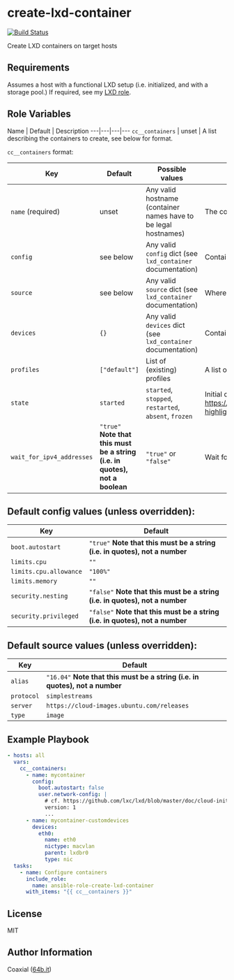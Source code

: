 create-lxd-container
=========
  [![Build Status](https://travis-ci.org/coaxial/ansible-role-create-lxd-container.svg?branch=master)](https://travis-ci.org/coaxial/ansible-role-create-lxd-container)

Create LXD containers on target hosts

Requirements
------------

Assumes a host with a functional LXD setup (i.e. initialized, and with a storage pool.) If required, see my [LXD role](https://github.com/coaxial/ansible-role-lxd).


Role Variables
--------------

Name | Default | Description
---|---|---|---
`cc__containers` | unset | A list describing the containers to create, see below for format.

`cc__containers` format:

Key | Default | Possible values | Description
---|---|---|---
`name` (required) | unset | Any valid hostname (container names have to be legal hostnames) | The container name
`config` | see below | Any valid `config` dict (see `lxd_container` documentation) | Container's configuration
`source` | see below | Any valid `source` dict (see `lxd_container` documentation) | Where to get the image from
`devices` | `{}` | Any valid `devices` dict (see `lxd_container` documentation) | Container's devices
`profiles` | `["default"]` | List of (existing) profiles | A list of profiles to apply to the container
`state` | `started` | `started`, `stopped`, `restarted`, `absent`, `frozen` | Initial container's state, cf. https://docs.ansible.com/ansible/2.5/modules/lxd_container_module.html?highlight=state
`wait_for_ipv4_addresses` | `"true"` **Note that this must be a string (i.e. in quotes), not a boolean** | `"true"` or `"false"` | Wait for the container to get an IPv4, see `lxd_container` documentation

## Default config values (unless overridden):

Key | Default
---|---
`boot.autostart` | `"true"` **Note that this must be a string (i.e. in quotes), not a number**
`limits.cpu` | `""`
`limits.cpu.allowance` | `"100%"`
`limits.memory` | `""`
`security.nesting` | `"false"` **Note that this must be a string (i.e. in quotes), not a number**
`security.privileged` | `"false"` **Note that this must be a string (i.e. in quotes), not a number**

## Default source values (unless overridden):

Key | Default
---|---
`alias` | `"16.04"` **Note that this must be a string (i.e. in quotes), not a number**
`protocol` | `simplestreams`
`server` | `https://cloud-images.ubuntu.com/releases`
`type` | `image`


Example Playbook
----------------

```yaml
- hosts: all
  vars:
    cc__containers:
      - name: mycontainer
        config:
          boot.autostart: false
          user.network-config: |
            # cf. https://github.com/lxc/lxd/blob/master/doc/cloud-init.md
            version: 1
            ...
      - name: mycontainer-customdevices
        devices:
          eth0:
            name: eth0
            nictype: macvlan
            parent: lxdbr0
            type: nic
  tasks:
    - name: Configure containers
      include_role:
        name: ansible-role-create-lxd-container
      with_items: "{{ cc__containers }}"
```

License
-------

MIT

Author Information
------------------

Coaxial ([64b.it](https://64b.it))
